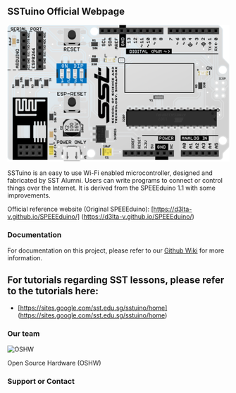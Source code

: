 ---
---

## SSTuino Official Webpage

![Populated PCB](https://raw.githubusercontent.com/d3lta-v/SSTuino/master/Image%20Assets/SSTuino.png)

SSTuino is an easy to use Wi-Fi enabled microcontroller, designed and fabricated by SST Alumni. Users can write programs to connect or control things over the Internet. It is derived from the SPEEEduino 1.1 with some improvements.

Official reference website (Original SPEEEduino): [https://d3lta-v.github.io/SPEEEduino/] (https://d3lta-v.github.io/SPEEEduino/)

### Documentation

For documentation on this project, please refer to our [Github Wiki](https://github.com/sammy0025/SPEEEduino/wiki) for more information.

For tutorials regarding SST lessons, please refer to the tutorials here: 
-
- [https://sites.google.com/sst.edu.sg/sstuino/home] (https://sites.google.com/sst.edu.sg/sstuino/home)

### Our team

![OSHW](https://www.oshwa.org/wp-content/uploads/2014/03/oshw-logo-100-px.png)

Open Source Hardware (OSHW)

### Support or Contact

